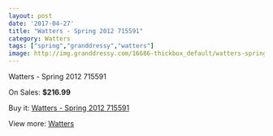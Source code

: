 ```yaml
---
layout: post
date: '2017-04-27'
title: "Watters - Spring 2012 715591"
category: Watters
tags: ["spring","granddressy","watters"]
image: http://img.granddressy.com/16686-thickbox_default/watters-spring-2012-715591.jpg
---
```

Watters - Spring 2012 715591

On Sales: **$216.99**
<a href="https://www.granddressy.com/en/watters/15690-watters-spring-2012-715591.html"><amp-img layout="responsive" width="600" height="600" src="//img.granddressy.com/16686-thickbox_default/watters-spring-2012-715591.jpg" alt="Watters - Spring 2012 715591 0" /></a>

Buy it: [Watters - Spring 2012 715591](https://www.granddressy.com/en/watters/15690-watters-spring-2012-715591.html "Watters - Spring 2012 715591")

View more: [Watters](https://www.granddressy.com/en/33-watters "Watters")